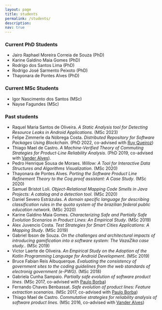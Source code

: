 ```yaml
---
layout: page
title: students
permalink: /students/
description:  
nav: true
---
```


### Current PhD Students

*   Jairo Raphael Moreira Correia de Souza (PhD)
*   Karine Galdino Maia Gomes (PhD)
*   Rodrigo dos Santos Lima (PhD)
*   Rodrigo José Sarmento Peixoto (PhD)
*   Thayonara de Pontes Alves (PhD)

### Current MSc Students

*   Igor Nascimento dos Santos (MSc)
*   Nayse Fagundes (MSc)


### Past students

*   Raquel Maria Santos de Oliveira. _A Static Analysis tool for Detecting Resource Leaks in Android Applications_. (MSc 2023)
*   Felipe Zimmerle da Nóbrega Costa. _Distributed Repository for Software Packages Using Blockchain_. (PhD 2022, co-advised with [Ruy Queiroz](https://www.cin.ufpe.br/~ruy/))
*   Thiago Mael de Castro. _A Machine-Verified Theory of Commuting Strategies for Product-Line Reliability Analysis_. (PhD 2019, co-advised with [Vander Alves](https://cic.unb.br/~valves/)).
*   Pedro Henrique Sousa de Moraes. _Willow: A Tool for Interactive Data Structures and Algorithms Visualization_. (MSc 2020)
*   Thayonara de Pontes Alves. _Porting the Software Product Line Refinement Theory to the Coq proof assistant: A Case Study_. (MSc 2020)
*   Samuel Bristot Loli. _Object-Relational Mapping Code Smells in Java Projects: A catalog and a detection tool_. (MSc 2020)
*   Daniel Severo Estrázulas. _A domain specific language for describing classification rules in the quota system of the brazilian federal public education network_. (MSc 2020)
*   Karine Galdino Maia Gomes. _Characterizing Safe and Partially Safe Evolution Scenarios in Product Lines: An Empirical Study_. (MSc 2019)
*   Alex Juvencio Costa. _Test Strategies for Smart Cities Applications: A Mapping Study_. (MSc 2019)
*   Gabriel Ibson de Souza. _On the challenges and architectural impacts of introducing gamification into a software system: The VazaZika case study._. (MSc 2019)
*   Victor Laerte de Oliveira. _An Empirical Study on the Adoption of the Kotlin Programming Language for Android Development_. (MSc 2019)
*   Bruce Fabian Reis Albuquerque. _Evaluating the consistency of government sites to the coding guidelines from the web standards of electronig government (e-PWG)_. (MSc 2018)
*   Gabriela Cunha Sampaio. _Partially safe evolution of software product lines_. (MSc 2017, co-advised with [Paulo Borba](https://pauloborba.github.io/))
*   Fernando Chaves Benbassat. _Safe evolution of product lines: Feature extraction scenarios_. (MSc 2017, co-advised with [Paulo Borba](https://pauloborba.github.io/))
*   Thiago Mael de Castro. _Commutative strategies for reliability analysis of software product lines_. (MSc 2016, co-advised with [Vander Alves](https://cic.unb.br/~valves/))